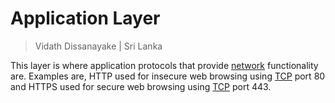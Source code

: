 # Application Layer

> Vidath Dissanayake | Sri Lanka

This layer is where application protocols that provide [network](../../../network.md) functionality are. Examples are, HTTP used for insecure web browsing using [TCP](../../../communication%20protocol/OSI/layer%204/TCP.md) port 80 and HTTPS used for secure web browsing using [TCP](../../../communication%20protocol/OSI/layer%204/TCP.md) port 443.